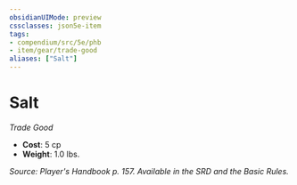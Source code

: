 ```yaml
---
obsidianUIMode: preview
cssclasses: json5e-item
tags:
- compendium/src/5e/phb
- item/gear/trade-good
aliases: ["Salt"]
---
```

# Salt
*Trade Good*  

- **Cost**: 5 cp
- **Weight**: 1.0 lbs.

*Source: Player's Handbook p. 157. Available in the SRD and the Basic Rules.*